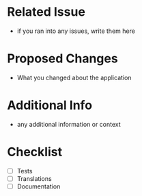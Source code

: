 # Related Issue

- if you ran into any issues, write them here

# Proposed Changes

- What you changed about the application

# Additional Info

- any additional information or context

# Checklist

- [ ] Tests
- [ ] Translations
- [ ] Documentation
